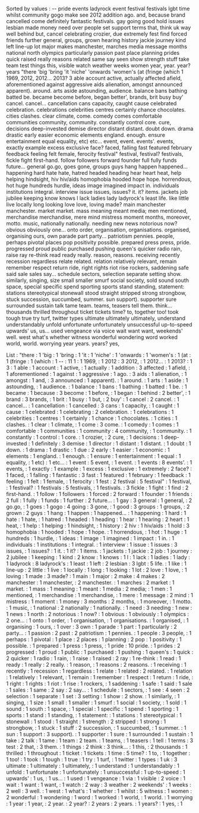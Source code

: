 Sorted by values :
-- pride events ladyrock event festival festivals lgbt time whilst community gogo make see 2012 addition ago. and, because brand cancelled come definitely fantastic festivals. gay going good hold issues lesbian made money need over people set support terms that, think uk way well behind but, cancel celebrating crozier, due extremely fest find forced friends further general, groups, grown hearing history jackie journey kind left line-up lot major makes manchester, marches media message months national north olympics particularly passion past place planning prides quick raised really reasons related same say seen show strength stuff take team test things this, visible watch weather weeks women year, year. year? years "there 'big 'bring 'it 'niche' 'onwards 'women's (at (fringe (which 1 1969, 2012, 2012... 2013? 3 able account active, actually affected afield, aforementioned against aggressive aids alienation, amongst announced apparent). around. arts aside astounding, audience. balance bans bathing batted be. became become before, began better', brands, brit busy buy' cancel. cancel... cancellation cans capacity, caught cause celebrated celebration. celebrations celebrities centres certainly chance chocolates. cities clashes. clear climate, come. comedy comes comfortable communities community, community. constantly control core. cure, decisions deep-invested demise director distant distant. doubt down. drama drastic early easier economic elements england. enough. ensure entertainment equal equality, etc) etc... event, event. events'. events, exactly example excess exclusive face? faced, falling fast featured february feedback feeling felt female, ferocity festival" festival, festival? festivals, fickle fight first-hand. follow followers forward founder full fully funds future... general go.go, goes gone, groups guys hang happen happened... happening hard hate hate, hatred headed heading hear heart heat, help helping hindsight, hiv hiv/aids homophobia hooded hope hope. horrendous, hot huge hundreds hurdle, ideas image imagined impact in. individuals institutions integral. interview issue issues, issues? it. it? items. jackets job jubilee keeping know knows l lack ladies lady ladyrock's least life. like little live locally long looking love love, loving made? main manchester manchester. market market. mass meaning meant media; men mentioned, merchandise merchandise, mere mind mistress moment months, moreover, motto. music, nationally nationally. needing new news notorious now? obvious obviously one... onto order, organisation, organisations. organised, organising ours, own parade part party... patriotism pennies. people, perhaps pivotal places pop positivity possible. prepared press press, pride. progressed proud public purchased pushing queen's quicker radio rain, raise ray re-think read ready really. reason, reasons. receiving recently recession regardless relate related. relation relatively relevant, remain remember respect return ride, right rights riot rise rockers, saddening safe said sale sales say... schedule sectors, selection separate setting show. similarly, singing, size small smaller smurf social society, sold sound south space, special specific spend sporting sports stand standing, statement: stations stereotypical stonewall stood straight stripped strong strongbow, stuck succession, succumbed, summer. sun support). supporter sure surrounded sustain talk tame team. teams, teasers tell them. think... thousands thrilled throughout ticket tickets time? to, together too! took tough true try turf, twitter types ultimate ultimately ultimately, understand understandably unfold unfortunate unfortunately unsuccessful up-to-speed upwards' us, us... used vengeance via voice wait want want, weekends' well. west what's whether witness wonderful wondering word worked world, world. worrying year years. years? yes, 

List :
"there : 1
'big : 1
'bring : 1
'it : 1
'niche' : 1
'onwards : 1
'women's : 1
(at : 1
(fringe : 1
(which : 1
-- : 11
1 : 1
1969, : 1
2012 : 3
2012, : 1
2012... : 1
2013? : 1
3 : 1
able : 1
account : 1
active, : 1
actually : 1
addition : 3
affected : 1
afield, : 1
aforementioned : 1
against : 1
aggressive : 1
ago. : 3
aids : 1
alienation, : 1
amongst : 1
and, : 3
announced : 1
apparent). : 1
around. : 1
arts : 1
aside : 1
astounding, : 1
audience. : 1
balance : 1
bans : 1
bathing : 1
batted : 1
be. : 1
became : 1
because : 3
become : 1
before, : 1
began : 1
behind : 2
better', : 1
brand : 3
brands, : 1
brit : 1
busy : 1
but, : 2
buy' : 1
cancel : 2
cancel. : 1
cancel... : 1
cancellation : 1
cancelled : 3
cans : 1
capacity, : 1
caught : 1
cause : 1
celebrated : 1
celebrating : 2
celebration. : 1
celebrations : 1
celebrities : 1
centres : 1
certainly : 1
chance : 1
chocolates. : 1
cities : 1
clashes. : 1
clear : 1
climate, : 1
come : 3
come. : 1
comedy : 1
comes : 1
comfortable : 1
communities : 1
community : 4
community, : 1
community. : 1
constantly : 1
control : 1
core. : 1
crozier, : 2
cure, : 1
decisions : 1
deep-invested : 1
definitely : 3
demise : 1
director : 1
distant : 1
distant. : 1
doubt : 1
down. : 1
drama : 1
drastic : 1
due : 2
early : 1
easier : 1
economic : 1
elements : 1
england. : 1
enough. : 1
ensure : 1
entertainment : 1
equal : 1
equality, : 1
etc) : 1
etc... : 1
event : 5
event, : 1
event. : 1
events : 8
events'. : 1
events, : 1
exactly : 1
example : 1
excess : 1
exclusive : 1
extremely : 2
face? : 1
faced, : 1
falling : 1
fantastic : 3
fast : 1
featured : 1
february : 1
feedback : 1
feeling : 1
felt : 1
female, : 1
ferocity : 1
fest : 2
festival : 5
festival" : 1
festival, : 1
festival? : 1
festivals : 5
festivals, : 1
festivals. : 3
fickle : 1
fight : 1
find : 2
first-hand. : 1
follow : 1
followers : 1
forced : 2
forward : 1
founder : 1
friends : 2
full : 1
fully : 1
funds : 1
further : 2
future... : 1
gay : 3
general : 1
general, : 2
go.go, : 1
goes : 1
gogo : 4
going : 3
gone, : 1
good : 3
groups : 1
groups, : 2
grown : 2
guys : 1
hang : 1
happen : 1
happened... : 1
happening : 1
hard : 1
hate : 1
hate, : 1
hatred : 1
headed : 1
heading : 1
hear : 1
hearing : 2
heart : 1
heat, : 1
help : 1
helping : 1
hindsight, : 1
history : 2
hiv : 1
hiv/aids : 1
hold : 3
homophobia : 1
hooded : 1
hope : 1
hope. : 1
horrendous, : 1
hot : 1
huge : 1
hundreds : 1
hurdle, : 1
ideas : 1
image : 1
imagined : 1
impact : 1
in. : 1
individuals : 1
institutions : 1
integral. : 1
interview : 1
issue : 1
issues : 3
issues, : 1
issues? : 1
it. : 1
it? : 1
items. : 1
jackets : 1
jackie : 2
job : 1
journey : 2
jubilee : 1
keeping : 1
kind : 2
know : 1
knows : 1
l : 1
lack : 1
ladies : 1
lady : 1
ladyrock : 8
ladyrock's : 1
least : 1
left : 2
lesbian : 3
lgbt : 5
life. : 1
like : 1
line-up : 2
little : 1
live : 1
locally : 1
long : 1
looking : 1
lot : 2
love : 1
love, : 1
loving : 1
made : 3
made? : 1
main : 1
major : 2
make : 4
makes : 2
manchester : 1
manchester, : 2
manchester. : 1
marches : 2
market : 1
market. : 1
mass : 1
meaning : 1
meant : 1
media : 2
media; : 1
men : 1
mentioned, : 1
merchandise : 1
merchandise, : 1
mere : 1
message : 2
mind : 1
mistress : 1
moment : 1
money : 3
months : 2
months, : 1
moreover, : 1
motto. : 1
music, : 1
national : 2
nationally : 1
nationally. : 1
need : 3
needing : 1
new : 1
news : 1
north : 2
notorious : 1
now? : 1
obvious : 1
obviously : 1
olympics : 2
one... : 1
onto : 1
order, : 1
organisation, : 1
organisations. : 1
organised, : 1
organising : 1
ours, : 1
over : 3
own : 1
parade : 1
part : 1
particularly : 2
party... : 1
passion : 2
past : 2
patriotism : 1
pennies. : 1
people : 3
people, : 1
perhaps : 1
pivotal : 1
place : 2
places : 1
planning : 2
pop : 1
positivity : 1
possible. : 1
prepared : 1
press : 1
press, : 1
pride : 10
pride. : 1
prides : 2
progressed : 1
proud : 1
public : 1
purchased : 1
pushing : 1
queen's : 1
quick : 2
quicker : 1
radio : 1
rain, : 1
raise : 1
raised : 2
ray : 1
re-think : 1
read : 1
ready : 1
really : 2
really. : 1
reason, : 1
reasons : 2
reasons. : 1
receiving : 1
recently : 1
recession : 1
regardless : 1
relate : 1
related : 2
related. : 1
relation : 1
relatively : 1
relevant, : 1
remain : 1
remember : 1
respect : 1
return : 1
ride, : 1
right : 1
rights : 1
riot : 1
rise : 1
rockers, : 1
saddening : 1
safe : 1
said : 1
sale : 1
sales : 1
same : 2
say : 2
say... : 1
schedule : 1
sectors, : 1
see : 4
seen : 2
selection : 1
separate : 1
set : 3
setting : 1
show : 2
show. : 1
similarly, : 1
singing, : 1
size : 1
small : 1
smaller : 1
smurf : 1
social : 1
society, : 1
sold : 1
sound : 1
south : 1
space, : 1
special : 1
specific : 1
spend : 1
sporting : 1
sports : 1
stand : 1
standing, : 1
statement: : 1
stations : 1
stereotypical : 1
stonewall : 1
stood : 1
straight : 1
strength : 2
stripped : 1
strong : 1
strongbow, : 1
stuck : 1
stuff : 2
succession, : 1
succumbed, : 1
summer. : 1
sun : 1
support : 3
support). : 1
supporter : 1
sure : 1
surrounded : 1
sustain : 1
take : 2
talk : 1
tame : 1
team : 2
team. : 1
teams, : 1
teasers : 1
tell : 1
terms : 3
test : 2
that, : 3
them. : 1
things : 2
think : 3
think... : 1
this, : 2
thousands : 1
thrilled : 1
throughout : 1
ticket : 1
tickets : 1
time : 5
time? : 1
to, : 1
together : 1
too! : 1
took : 1
tough : 1
true : 1
try : 1
turf, : 1
twitter : 1
types : 1
uk : 3
ultimate : 1
ultimately : 1
ultimately, : 1
understand : 1
understandably : 1
unfold : 1
unfortunate : 1
unfortunately : 1
unsuccessful : 1
up-to-speed : 1
upwards' : 1
us, : 1
us... : 1
used : 1
vengeance : 1
via : 1
visible : 2
voice : 1
wait : 1
want : 1
want, : 1
watch : 2
way : 3
weather : 2
weekends' : 1
weeks : 2
well : 3
well. : 1
west : 1
what's : 1
whether : 1
whilst : 5
witness : 1
women : 2
wonderful : 1
wondering : 1
word : 1
worked : 1
world, : 1
world. : 1
worrying : 1
year : 1
year, : 2
year. : 2
year? : 2
years : 2
years. : 1
years? : 1
yes, : 1
